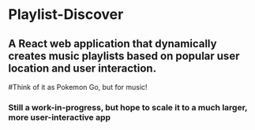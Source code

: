 # Playlist-Discover
## A React web application that dynamically creates music playlists based on popular user location and user interaction. 

#Think of it as Pokemon Go, but for music!

### Still a work-in-progress, but hope to scale it to a much larger, more user-interactive app
